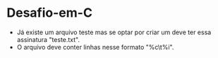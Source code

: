 # Desafio-em-C

- Já existe um arquivo teste mas se optar por criar um deve ter essa assinatura "teste.txt". 
- O arquivo deve conter linhas nesse formato "%c\t%i".
